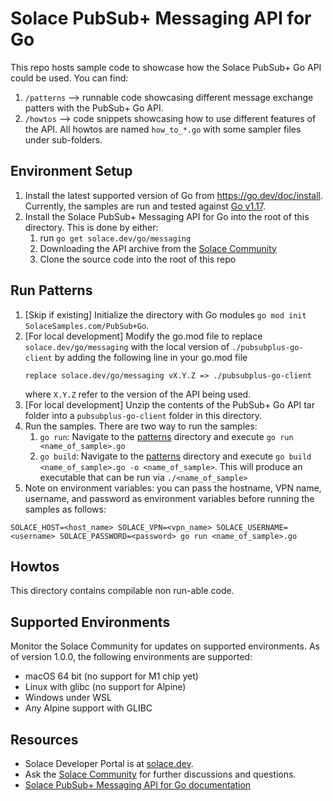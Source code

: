 # Solace PubSub+ Messaging API for Go

This repo hosts sample code to showcase how the Solace PubSub+ Go API could be used. You can find:

1. `/patterns` --> runnable code showcasing different message exchange patters with the PubSub+ Go API.
1. `/howtos` --> code snippets showcasing how to use different features of the API. All howtos are named `how_to_*.go` with some sampler files under sub-folders.

## Environment Setup

1. Install the latest supported version of Go from https://go.dev/doc/install. Currently, the samples are run and tested against [Go v1.17](https://go.dev/dl/).
1. Install the Solace PubSub+ Messaging API for Go into the root of this directory. This is done by either:
   1. run `go get solace.dev/go/messaging`
   1. Downloading the API archive from the [Solace Community](https://solace.community/group/4-solace-early-access-golang-api)
   1. Clone the source code into the root of this repo

## Run Patterns

1. [Skip if existing] Initialize the directory with Go modules `go mod init SolaceSamples.com/PubSub+Go`.
1. [For local development] Modify the go.mod file to replace `solace.dev/go/messaging` with the local version of `./pubsubplus-go-client` by adding the following line in your go.mod file
   ```
   replace solace.dev/go/messaging vX.Y.Z => ./pubsubplus-go-client
   ```
   where `X.Y.Z` refer to the version of the API being used.
1. [For local development] Unzip the contents of the PubSub+ Go API tar folder into a `pubsubplus-go-client` folder in this directory.
1. Run the samples. There are two way to run the samples:
   1. `go run`: Navigate to the [patterns](./patterns) directory and execute `go run <name_of_sample>.go`
   1. `go build`: Navigate to the [patterns](./patterns) directory and execute `go build <name_of_sample>.go -o <name_of_sample>`. This will produce an executable that can be run via `./<name_of_sample>`
1. Note on environment variables: you can pass the hostname, VPN name, username, and password as environment variables before running the samples as follows:

```
SOLACE_HOST=<host_name> SOLACE_VPN=<vpn_name> SOLACE_USERNAME=<username> SOLACE_PASSWORD=<password> go run <name_of_sample>.go
```

## Howtos

This directory contains compilable non run-able code.

## Supported Environments

Monitor the Solace Community for updates on supported environments. As of version 1.0.0, the following environments are supported:

- macOS 64 bit (no support for M1 chip yet)
- Linux with glibc (no support for Alpine)
- Windows under WSL
- Any Alpine support with GLIBC

## Resources

- Solace Developer Portal is at [solace.dev](https://solace.dev).
- Ask the [Solace Community](https://solace.community) for further discussions and questions.
- [Solace PubSub+ Messaging API for Go documentation](https://solace.dev/go-api-docs)
